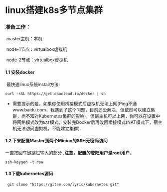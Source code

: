 # linux搭建k8s多节点集群

### 准备工作：

​	master主机：本机

​	node-1节点：virtualbox虚拟机

​	node-2节点：virtualbox虚拟机

#### 1.1 安装docker

​	最快速linux系统install方法:

`curl -sSL https://get.daocloud.io/docker | sh`

- 需要提示的是，如果你使用桥接模式后虚拟机无法上网(Ping不通www.baidu.com，我遇到了这个问题，目前还没解决，但依然可以建立集群，尚不知对Kubernetes集群的影响)，但宿主机可以上网，你可以在设置中将网络模式改为`NAT`模式，安装完Docker后再改回桥接模式(NAT模式下，宿主机无法访问虚拟机，不能建立集群). 

#### 1.2 下来配置Master到两个Minion的SSH无密码访问 

一直按回车键跳过输入的部分 ,**注意，配置的登陆用户是root用户**。 

`ssh-keygen -t rsa `

#### 1.3下载kubernetes源码

` git clone "https://gitee.com/lyric/kubernetes.git" `





